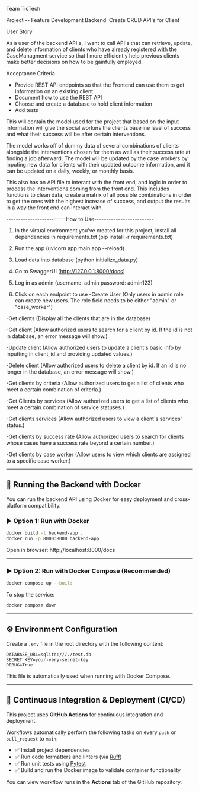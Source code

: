 Team TicTech 

Project -- Feature Development Backend: Create CRUD API's for Client

User Story

As a user of the backend API's, I want to call API's that can retrieve, update, and delete information of clients who have already registered with the CaseManagment service so that I more efficiently help previous clients make better decisions on how to be gainfully employed.

Acceptance Criteria
- Provide REST API endpoints so that the Frontend can use them to get information on an existing client.
- Document how to use the REST API
- Choose and create a database to hold client information
- Add tests


This will contain the model used for the project that based on the input information will give the social workers the clients baseline level of success and what their success will be after certain interventions.

The model works off of dummy data of several combinations of clients alongside the interventions chosen for them as well as their success rate at finding a job afterward. The model will be updated by the case workers by inputing new data for clients with their updated outcome information, and it can be updated on a daily, weekly, or monthly basis.

This also has an API file to interact with the front end, and logic in order to process the interventions coming from the front end. This includes functions to clean data, create a matrix of all possible combinations in order to get the ones with the highest increase of success, and output the results in a way the front end can interact with.

-------------------------How to Use-------------------------
1. In the virtual environment you've created for this project, install all dependencies in requirements.txt (pip install -r requirements.txt)

2. Run the app (uvicorn app.main:app --reload)

3. Load data into database (python initialize_data.py)

4. Go to SwaggerUI (http://127.0.0.1:8000/docs)

4. Log in as admin (username: admin password: admin123)

5. Click on each endpoint to use
-Create User (Only users in admin role can create new users. The role field needs to be either "admin" or "case_worker")

-Get clients (Display all the clients that are in the database)

-Get client (Allow authorized users to search for a client by id. If the id is not in database, an error message will show.)

-Update client (Allow authorized users to update a client's basic info by inputting in client_id and providing updated values.)

-Delete client (Allow authorized users to delete a client by id. If an id is no longer in the database, an error message will show.)

-Get clients by criteria (Allow authorized users to get a list of clients who meet a certain combination of criteria.)

-Get Clients by services (Allow authorized users to get a list of clients who meet a certain combination of service statuses.)

-Get clients services (Allow authorized users to view a client's services' status.)

-Get clients by success rate (Allow authorized users to search for clients whose cases have a success rate beyond a certain number.)

-Get clients by case worker (Allow users to view which clients are assigned to a specific case worker.)

---

## 🐳 Running the Backend with Docker

You can run the backend API using Docker for easy deployment and cross-platform compatibility.

### ▶️ Option 1: Run with Docker

```bash
docker build -t backend-app .
docker run -p 8000:8000 backend-app
```

Open in browser: http://localhost:8000/docs

---

### ▶️ Option 2: Run with Docker Compose (Recommended)

```bash
docker compose up --build
```

To stop the service:

```bash
docker compose down
```

---

## ⚙️ Environment Configuration

Create a `.env` file in the root directory with the following content:

```env
DATABASE_URL=sqlite:///./test.db
SECRET_KEY=your-very-secret-key
DEBUG=True
```

This file is automatically used when running with Docker Compose.

---

## 🔄 Continuous Integration & Deployment (CI/CD)

This project uses **GitHub Actions** for continuous integration and deployment.

Workflows automatically perform the following tasks on every `push` or `pull_request` to `main`:

- ✅ Install project dependencies
- ✅ Run code formatters and linters (via [Ruff](https://github.com/astral-sh/ruff))
- ✅ Run unit tests using [Pytest](https://docs.pytest.org/)
- ✅ Build and run the Docker image to validate container functionality

You can view workflow runs in the **Actions** tab of the GitHub repository.


